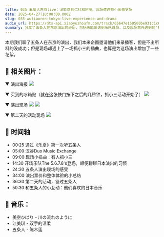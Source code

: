```yaml
---
title: 035 五条人东京live：没能盘到仁科和阿茂、现场遭遇抓小三修罗场
date: 2025-04-27T10:00:00.000Z
slug: 035-wutiaoren-tokyo-live-experience-and-drama
audio_url: https://dts-api.xiaoyuzhoufm.com/track/65647e160500be931c1c0571/680ce5f27a449ae858d5f50e/media.xyzcdn.net/65647e160500be931c1c0571/loT5ZavQ_CTa2uJukQrs5uZZd_Wo.m4a
summary: 分享了五条人在东京演出的经历，包括未能采访到乐队成员，以及现场意外遇到的"抓小三"戏剧性场面。
---
```

本期我们聊了五条人在东京的演出，我们本来企图邀请他们来录播客，但是不出所料的没成功；但是现场却遇上了一场抓小三的插曲，也算是为这场演出增加了一些花絮。

## 📝 相关图片：

▼ 演出海报
![](https://image.xyzcdn.net/FjiAYOW3carZ8GldhRy8WOlLEd3e.jpg)

▼ 买到的冰箱贴（就在这张快门按下之后的几秒钟，抓小三活动开始了）
![](https://image.xyzcdn.net/Fn3EyMQ_m_XLP-zrPBrKaBnhtGge.jpg)

▼ 演出现场
![](https://image.xyzcdn.net/FtbgN-ErgY31a-YBJpfNCVxZDs69.jpg)
![](https://image.xyzcdn.net/FqxCJEd7xqCUfMK4UJIB2yVGEvyD.jpg)

▼ 第二天的活动现场
![](https://image.xyzcdn.net/Ft7KkO6BithlP1JPQE0DlXhBBVsj.jpg)

## 📝 时间轴

- 00:25 通过《乐夏》第一次听五条人
- 05:00 涩谷Duo Music Exchange
- 09:00 现场小插曲：有人抓小三
- 14:30 开场乐队The 5.6.7.8's登场，顺便聊聊日本演出的习惯
- 24:30 五条人演出现场的感受
- 34:00 演出票价和整体体验的小总结
- 36:30 第二天的活动，错过五条人
- 50:30 和五条人的小互动：他们喜欢的日本音乐

## 🎵 音乐：

- 美空ひばり - 川の流れのように
- 江美琪 - 双手的温柔
- 五条人 - 陈木莲
